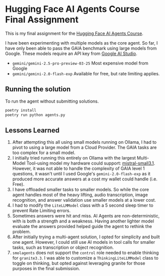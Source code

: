 # Hugging Face AI Agents Course Final Assignment

This is my final assignment for the [Hugging Face AI Agents Course](https://huggingface.co/learn/agents-course/unit0/introduction).


I have been experimenting with multiple models as the core agent.  So far, I have only been able to pass the GAIA benchmark using large models from Google.  These models require an API key from [Google AI Studio](https://aistudio.google.com/).
- `gemini/gemini-2.5-pro-preview-03-25` Most expensive model from Google
- `gemini/gemini-2.0-flash-exp`  Available for free, but rate limiting applies.

## Running the solution

To run the agent without submitting solutions.  
```bash
poetry install
poetry run python agents.py
```

## Lessons Learned

1. After attempting this all using small models running on Ollama, I had to pivot to using a large model from a Cloud Provider.  The GAIA tasks are too complex for a small model.  
2. I initially tried running this entirely on Ollama with the largest Multi-Model Tool-using model my hardware could support: [mistral-small3.1](https://ollama.com/library/mistral-small3.1).  However, it was not able to handle the complexity of GAIA level 1 questions, it wasn't until I used Google's `gemini-2.0-flash-exp` as it produced more accurate answers at a cost my wallet could handle (i.e. Free).
4. I have offloaded smaller tasks to smaller models.  So while the core agent handles most of the heavy lifting, audio transcription, image recognition, and answer validation use smaller models at a lower cost.
5. I had to modify the `LiteLLMModel` class with a 5 second sleep timer to prevent Rate Limiting errors.
6. Sometimes answers were hit and miss.  AI Agents are non-deterministic, with is both a strength and a weakness.  Having another lighter model evaluate the answers provided helped guide the agent to rethink the problem.
7. After initially trying a multi-agent solution, I opted for simplicity and built one agent.  However, I could still use AI models in tool calls for smaller tasks, such as transcription or object recognition.  
8. `smolagents` does not support the `control` role needed to enable thinking for `granite3.3`.  I was able to customize a `ThinkingLiteLLMModel` class to toggle on thinking, but opted against leveraging granite for those purposes in the final submission.